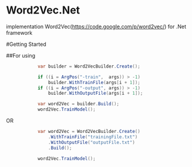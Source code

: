 # Word2Vec.Net
implementation Word2Vec(https://code.google.com/p/word2vec/) for .Net framework

#Getting Started

##For using 
```c#
            var builder = Word2VecBuilder.Create();

            if ((i = ArgPos("-train",  args)) > -1)
                builder.WithTrainFile(args[i + 1]);
            if ((i = ArgPos("-output", args)) > -1)
                builder.WithOutputFile(args[i + 1]);

            var word2Vec = builder.Build();
            word2Vec.TrainModel();
```
OR
```c#
            var word2Vec = Word2VecBuilder.Create()
                .WithTrainFile("trainingFile.txt")
                .WithOutputFile("outputFile.txt")
                .Build();
                
            word2Vec.TrainModel();
```


